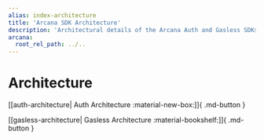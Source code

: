 ```yaml
---
alias: index-architecture
title: 'Arcana SDK Architecture'
description: 'Architectural details of the Arcana Auth and Gasless SDKs.'
arcana:
  root_rel_path: ../..
---
```


# Architecture

[[auth-architecture| Auth Architecture :material-new-box:]]{ .md-button }

[[gasless-architecture| Gasless Architecture :material-bookshelf:]]{ .md-button }